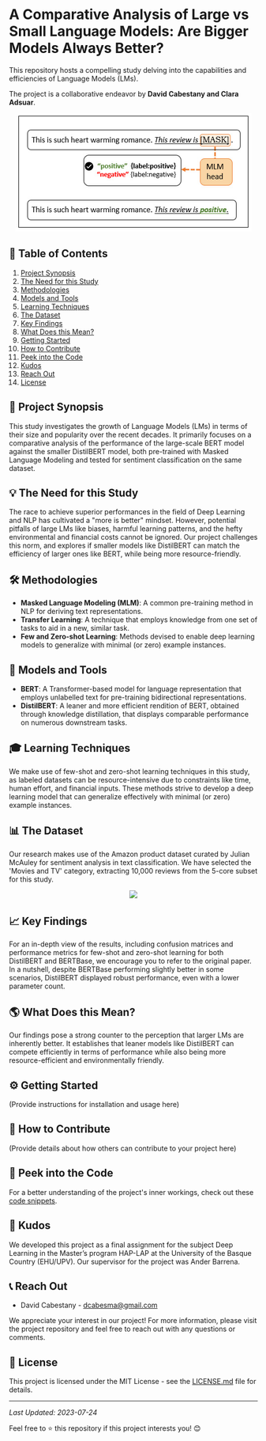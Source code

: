# A Comparative Analysis of Large vs Small Language Models: Are Bigger Models Always Better?

This repository hosts a compelling study delving into the capabilities and efficiencies of Language Models (LMs). 

The project is a collaborative endeavor by **David Cabestany and Clara Adsuar**.

<p align="center">
  <img src="./prompting_image.jpeg" />
</p>

## 🚩 Table of Contents

1. [Project Synopsis](#project-synopsis)
2. [The Need for this Study](#the-need-for-this-study)
3. [Methodologies](#methodologies)
4. [Models and Tools](#models-and-tools)
5. [Learning Techniques](#learning-techniques)
6. [The Dataset](#the-dataset)
7. [Key Findings](#key-findings)
8. [What Does this Mean?](#what-does-this-mean)
9. [Getting Started](#getting-started)
10. [How to Contribute](#how-to-contribute)
11. [Peek into the Code](#peek-into-the-code)
12. [Kudos](#kudos)
13. [Reach Out](#reach-out)
14. [License](#license)

## 🧪 Project Synopsis

This study investigates the growth of Language Models (LMs) in terms of their size and popularity over the recent decades. It primarily focuses on a comparative analysis of the performance of the large-scale BERT model against the smaller DistilBERT model, both pre-trained with Masked Language Modeling and tested for sentiment classification on the same dataset.

## 💡 The Need for this Study

The race to achieve superior performances in the field of Deep Learning and NLP has cultivated a "more is better" mindset. However, potential pitfalls of large LMs like biases, harmful learning patterns, and the hefty environmental and financial costs cannot be ignored. Our project challenges this norm, and explores if smaller models like DistilBERT can match the efficiency of larger ones like BERT, while being more resource-friendly.

## 🛠️ Methodologies

- **Masked Language Modeling (MLM)**: A common pre-training method in NLP for deriving text representations.
- **Transfer Learning**: A technique that employs knowledge from one set of tasks to aid in a new, similar task.
- **Few and Zero-shot Learning**: Methods devised to enable deep learning models to generalize with minimal (or zero) example instances.

## 🧩 Models and Tools

- **BERT**: A Transformer-based model for language representation that employs unlabelled text for pre-training bidirectional representations.
- **DistilBERT**: A leaner and more efficient rendition of BERT, obtained through knowledge distillation, that displays comparable performance on numerous downstream tasks.

## 🎓 Learning Techniques

We make use of few-shot and zero-shot learning techniques in this study, as labeled datasets can be resource-intensive due to constraints like time, human effort, and financial inputs. These methods strive to develop a deep learning model that can generalize effectively with minimal (or zero) example instances.

## 📊 The Dataset

Our research makes use of the Amazon product dataset curated by Julian McAuley for sentiment analysis in text classification. We have selected the 'Movies and TV' category, extracting 10,000 reviews from the 5-core subset for this study.

<p align="center">
  <img src="https://image.url/dataset" />
</p>

## 📈 Key Findings

For an in-depth view of the results, including confusion matrices and performance metrics for few-shot and zero-shot learning for both DistilBERT and BERTBase, we encourage you to refer to the original paper. In a nutshell, despite BERTBase performing slightly better in some scenarios, DistilBERT displayed robust performance, even with a lower parameter count.

## 🌎 What Does this Mean?

Our findings pose a strong counter to the perception that larger LMs are inherently better. It establishes that leaner models like DistilBERT can compete efficiently in terms of performance while also being more resource-efficient and environmentally friendly. 

## ⚙️ Getting Started

(Provide instructions for installation and usage here)

## 🤝 How to Contribute

(Provide details about how others can contribute to your project here)

## 👀 Peek into the Code

For a better understanding of the project's inner workings, check out these [code snippets](./CODE_SNIPPETS.md).

## 👏 Kudos

We developed this project as a final assignment for the subject Deep Learning in the Master’s program HAP-LAP at the University of the Basque Country (EHU/UPV). Our supervisor for the project was Ander Barrena.

## 📞 Reach Out

- David Cabestany - dcabesma@gmail.com

We appreciate your interest in our project! For more information, please visit the project repository and feel free to reach out with any questions or comments. 

## 📜 License

This project is licensed under the MIT License - see the [LICENSE.md](https://github.com/username/repo/LICENSE.md) file for details.

---

_Last Updated: 2023-07-24_

Feel free to ⭐️ this repository if this project interests you! 😊
